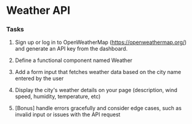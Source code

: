 # Weather API

### Tasks

1. Sign up or log in to OpenWeatherMap (https://openweathermap.org/) and generate an API key from the dashboard. 

2. Define a functional component named Weather 

3. Add a form input that fetches weather data based on the city name entered by the user 

4. Display the city's weather details on your page (description, wind speed, humidity, temperature, etc) 

5. [Bonus] handle errors gracefully and consider edge cases, such as invalid input or issues with the API request


